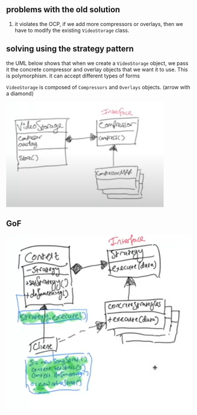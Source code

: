 ## problems with the old solution 
1) it violates the OCP, if we add more compressors or overlays, then we have to modify the existing `VideoStorage` class.

## solving using the strategy pattern 

the UML below shows that when we create a `VideoStorage` object, we pass it the concrete compressor and overlay objects that we want it to use. This is polymorphism. it can accept different types of forms 

`VideoStorage` is composed of `Compressors` and `Overlays` objects. 
(arrow with a diamond)

![uml diagram](image.png)

## GoF 

![UML diagram](image-1.png)

